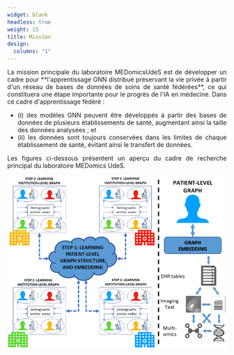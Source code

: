 ```yaml
---
widget: blank
headless: true
weight: 15
title: Mission
design:
  columns: "1"
---
```

<div style="text-align: justify;">
La mission principale du laboratoire MEDomicsUdeS est de développer un cadre pour 
**l'apprentissage GNN distribué préservant la vie privée à partir d'un réseau de bases de données de soins de santé fédérées**, 
ce qui constituera une étape importante pour le progrès de l'IA en médecine. Dans ce cadre d'apprentissage fédéré :
<ul>
<li> (i) des modèles GNN peuvent être développés à partir des bases de données de plusieurs établissements de santé, augmentant ainsi la taille des données analysées ; et </li>
<li> (ii) les données sont toujours conservées dans les limites de chaque établissement de santé, évitant ainsi le transfert de données.</li>
</ul>
Les figures ci-dessous présentent un aperçu du cadre de recherche principal du laboratoire MEDomics UdeS.
</div>
<p align="center">
  <img src=main-fig.png />
</p>
